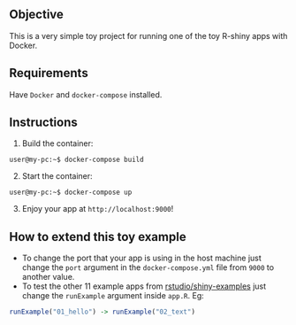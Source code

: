 ## Objective

This is a very simple toy project for running one of the toy R-shiny apps with Docker.

## Requirements

Have `Docker` and `docker-compose` installed.

## Instructions

1. Build the container:

```console
user@my-pc:~$ docker-compose build
```

2. Start the container:

```console
user@my-pc:~$ docker-compose up
```

3. Enjoy your app at `http://localhost:9000`!

## How to extend this toy example

- To change the port that your app is using in the host machine just change the `port` argument in the `docker-compose.yml` file from `9000` to another value.
- To test the other 11 example apps from [rstudio/shiny-examples](https://github.com/rstudio/shiny-examples/tree/main) just change the `runExample` argument inside `app.R`. Eg:

```R
runExample("01_hello") -> runExample("02_text")
```

